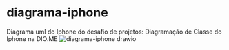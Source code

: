 # diagrama-iphone
Diagrama uml do Iphone do desafio de projetos: Diagramação de Classe do Iphone na DIO.ME
![diagrama-iphone drawio](https://github.com/LucasCarvalhoo/diagrama-iphone/assets/75045788/dc188561-7db0-4636-bcfb-59ad05d1aa3c)


